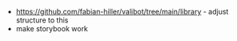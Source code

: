 - https://github.com/fabian-hiller/valibot/tree/main/library - adjust structure to this
- make storybook work
